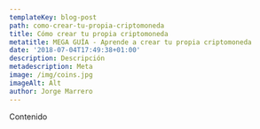 ```yaml
---
templateKey: blog-post
path: como-crear-tu-propia-criptomoneda
title: Cómo crear tu propia criptomoneda
metatitle: MEGA GUÍA - Aprende a crear tu propia criptomoneda
date: '2018-07-04T17:49:38+01:00'
description: Descripción
metadescription: Meta
image: /img/coins.jpg
imageAlt: Alt
author: Jorge Marrero
---
```

Contenido
